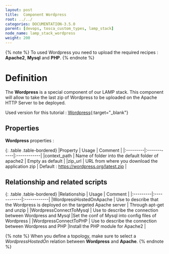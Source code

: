 ```yaml
---
layout: post
title:  Component Wordpress
root: ../../
categories: DOCUMENTATION-3.5.0
parent: [devops, tosca_custom_types, lamp_stack]
node_name: lamp_stack_wordpress
weight: 200
---
```


{% note %}
To used Wordpress you need to upload the required recipes : **Apache2**, **Mysql** and **PHP**.
{% endnote %}

# Definition

The **Wordpress** is a special component of our LAMP stack. This component will allow to take the last zip of Wordpress to be uploaded on the Apache HTTP Server to be deployed.

Used version for this tutorial : [Wordpress](https://github.com/alien4cloud/samples/tree/master/wordpress){:target="_blank"}

## Properties

<div data-gist="https://gist.github.com/OresteVisari/6ec415bbd4d0838ab518.js"></div>

**Wordpress** properties :

{: .table .table-bordered}
|Property  | Usage | Comment |
|:---------|:------------|:------------|
|context_path  | Name of folder into the default folder of apache2 | Empty as default |
|zip_url  | URL from where you download the application zip | Default : https://wordpress.org/latest.zip |

## Relationship and related scripts

<div data-gist="https://gist.github.com/OresteVisari/5ab382e66a4eece65077.js"></div>

{: .table .table-bordered}
|Relationship  | Usage | Comment |
|:---------|:------------|:------------|
|WordpressHostedOnApache  | Use to describe that the Wordpress is deployed on the targeted Apache server | Through apt-get and unzip |
|WordpressConnectToMysql | Use to describe the connection between Wordpress and Mysql |Set the conf of Mysql into config files of Wordpress  |
|WordpressConnectToPHP | Use to describe the connection between Wordpress and PHP |Install the PHP module for Apache2 |

{% note %}
When you define a topology, make sure to select a *WordpressHostedOn* relation between **Wordpress** and **Apache**.
{% endnote %}
